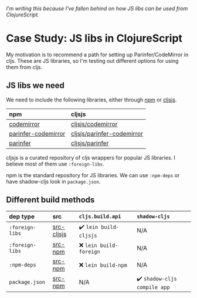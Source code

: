 _I'm writing this because I've fallen behind on how JS libs can be used from
ClojureScript._

# Case Study: JS libs in ClojureScript

My motivation is to recommend a path for setting up Parinfer/CodeMirror in cljs.
These are JS libraries, so I'm testing out different options for using them from
cljs.

## JS libs we need

We need to include the following libraries, either through [npm] or [cljsjs].

| npm                   | cljsjs                       |
|:----------------------|:-----------------------------|
| [codemirror]          | [cljsjs/codemirror]          |
| [parinfer-codemirror] | [cljsjs/parinfer-codemirror] |
| [parinfer]            | [cljsjs/parinfer]            |

cljsjs is a curated repository of cljs wrappers for popular JS libraries.
I believe most of them use `:foreign-libs`.

npm is the standard repository for JS libraries.  We can use `:npm-deps` or
have shadow-cljs look in `package.json`.

[npm]:https://www.npmjs.com/
[cljsjs]:http://cljsjs.github.io/

[parinfer]:https://github.com/shaunlebron/parinfer/tree/master/lib
[cljsjs/parinfer]:https://github.com/cljsjs/packages/tree/master/parinfer
[codemirror]:https://github.com/codemirror/codemirror
[cljsjs/codemirror]:https://github.com/cljsjs/packages/tree/master/codemirror
[parinfer-codemirror]:https://github.com/shaunlebron/parinfer-codemirror
[cljsjs/parinfer-codemirror]:https://github.com/cljsjs/packages/tree/master/parinfer-codemirror

## Different build methods

| dep type        | src          | `cljs.build.api`       | `shadow-cljs`               |
|:----------------|:-------------|:-----------------------|:----------------------------|
| `:foreign-libs` | [src-cljsjs] | ✔️ `lein build-cljsjs`  | N/A                         |
| `:foreign-libs` | [src-npm]    | ❌ `lein build-foreign` | N/A                         |
| `:npm-deps`     | [src-npm]    | ❌ `lein build-npm`     | N/A                         |
| `package.json`  | [src-npm]    | N/A                    | ✔️ `shadow-cljs compile app` |

[src-cljsjs]:src-cljsjs/foo/core.cljs
[src-npm]:src-npm/foo/core.cljs
